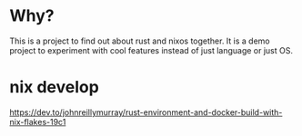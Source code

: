
# Why?

This is a project to find out about rust and nixos together.
It is a demo project to experiment with cool features instead of 
just language or just OS.

# nix develop
https://dev.to/johnreillymurray/rust-environment-and-docker-build-with-nix-flakes-19c1
